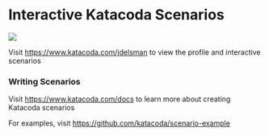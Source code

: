 # Interactive Katacoda Scenarios

[![](http://shields.katacoda.com/katacoda/jdelsman/count.svg)](https://www.katacoda.com/jdelsman "Get your profile on Katacoda.com")

Visit https://www.katacoda.com/jdelsman to view the profile and interactive scenarios

### Writing Scenarios
Visit https://www.katacoda.com/docs to learn more about creating Katacoda scenarios

For examples, visit https://github.com/katacoda/scenario-example
